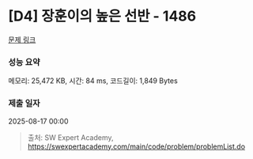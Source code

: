 # [D4] 장훈이의 높은 선반 - 1486 

[문제 링크](https://swexpertacademy.com/main/code/problem/problemDetail.do?contestProbId=AV2b7Yf6ABcBBASw) 

### 성능 요약

메모리: 25,472 KB, 시간: 84 ms, 코드길이: 1,849 Bytes

### 제출 일자

2025-08-17 00:00



> 출처: SW Expert Academy, https://swexpertacademy.com/main/code/problem/problemList.do